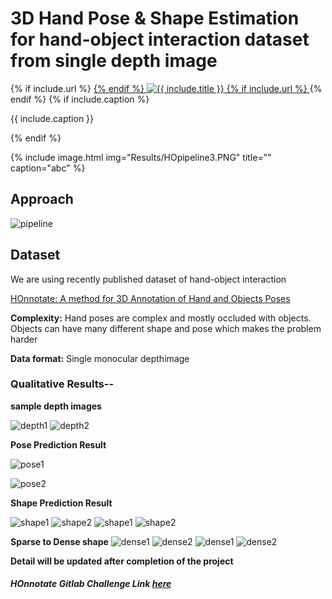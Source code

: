 # 3D Hand Pose & Shape Estimation for hand-object interaction dataset from single depth image

<div class="image-wrapper" >
  {% if include.url %}
  <a href="{{ include.url }}" title="{{ include.title }}" target="_blank">
  {% endif %}
      <img src="{{ site.url }}/{{ include.img }}" alt="{{ include.title }}"/>
  {% if include.url %}
  </a>
  {% endif %}
  {% if include.caption %}
      <p class="image-caption">{{ include.caption }}</p>
  {% endif %}
</div>

{% include image.html img="Results/HOpipeline3.PNG" title="" caption="abc" %}

## Approach
![pipeline](Results/HOpipeline3.PNG)

## Dataset

We are using recently published dataset of hand-object interaction

[HOnnotate: A method for 3D Annotation of Hand and Objects Poses](https://www.tugraz.at/institute/icg/research/team-lepetit/research-projects/hand-object-3d-pose-annotation/)

**Complexity:** Hand poses are complex and mostly occluded with objects. Objects can have many different shape and pose which makes the problem harder

**Data format:** Single monocular depthimage

### Qualitative Results--

**sample depth images**

![depth1](Results/depthorg1.png) ![depth2](Results/depthorg2.png)

**Pose Prediction Result**

![pose1](Results/git2.png) 

![pose2](Results/git1.png)

**Shape Prediction Result**

![shape1](Results/mesh3d1.png) 
![shape2](Results/mesh3d2.png)
![shape1](Results/mesh2d1.png) 
![shape2](Results/mesh2d.png)

**Sparse to Dense shape**
![dense1](Results/colored1.png) 
![dense2](Results/colored2.png)
![dense1](Results/densemesh3.png) 
![dense2](Results/densemesh4.png)

******Detail will be updated after completion of the project******

##### HOnnotate Gitlab Challenge Link [here](https://competitions.codalab.org/competitions/22485#results)


